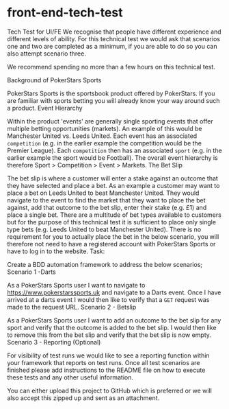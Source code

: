 # front-end-tech-test

Tech Test for UI/FE
We recognise that people have different experience and different levels of ability. For this technical test we would ask that scenarios one and two are completed as a minimum, if you are able to do so you can also attempt scenario three.

We recommend spending no more than a few hours on this technical test.

Background of PokerStars Sports

PokerStars Sports is the sportsbook product offered by PokerStars. If you are familiar with sports betting you will already know your way around such a product.
Event Hierarchy

Within the product 'events' are generally single sporting events that offer multiple betting opportunities (markets). An example of this would be Manchester United vs. Leeds United. Each event has an associated `competition` (e.g. in the earlier example the competition would be the Premier League). Each `competition` then has an associated `sport` (e.g. in the earlier example the sport would be Football). The overall event hierarchy is therefore Sport > Competition > Event > Markets.
The Bet Slip

The bet slip is where a customer will enter a stake against an outcome that they have selected and place a bet. As an example a customer may want to place a bet on Leeds United to beat Manchester United. They would navigate to the event to find the market that they want to place the bet against, add that outcome to the bet slip, enter their stake (e.g. £1) and place a single bet.
There are a multitude of bet types available to customers but for the purpose of this technical test it is sufficient to place only single type bets (e.g. Leeds United to beat Manchester United).
There is no requirement for you to actually place the bet in the below scenario, you will therefore not need to have a registered account with PokerStars Sports or have to log in to the website.
Task:

Create a BDD automation framework to address the below scenarios;
Scenario 1 -Darts

As a PokerStars Sports user I want to navigate to https://www.pokerstarssports.uk and navigate to a Darts event. Once I have arrived at a darts event I would then like to verify that a `GET` request was made to the request URL.
Scenario 2 - Betslip

As a PokerStars Sports user I want to add an outcome to the bet slip for any sport and verify that the outcome is added to the bet slip. I would then like to remove this from the bet slip and verify that the bet slip is now empty.
Scenario 3 - Reporting (Optional)

For visibility of test runs we would like to see a reporting function within your framework that reports on test runs.
Once all test scenarios are finished please add instructions to the README file on how to execute these tests and any other useful information.

You can either upload this project to GitHub which is preferred or we will also accept this zipped up and sent as an attachment.

